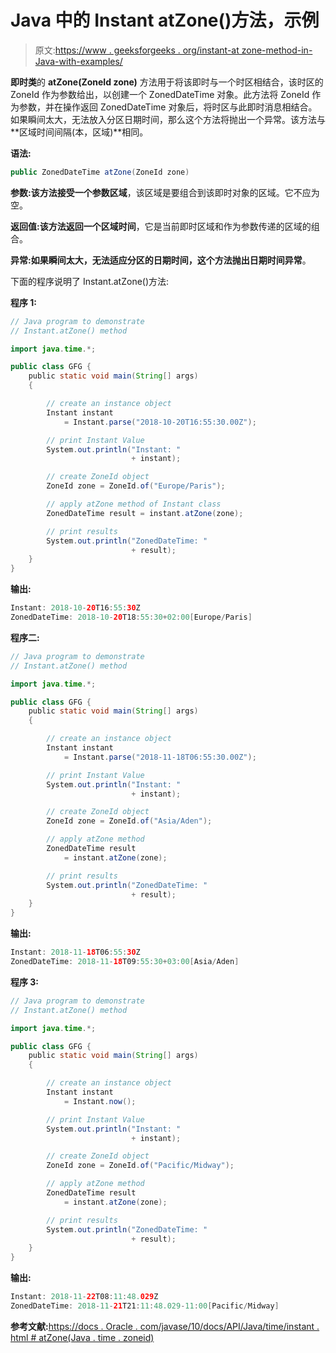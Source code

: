 # Java 中的 Instant atZone()方法，示例

> 原文:[https://www . geeksforgeeks . org/instant-at zone-method-in-Java-with-examples/](https://www.geeksforgeeks.org/instant-atzone-method-in-java-with-examples/)

**即时类**的 **atZone(ZoneId zone)** 方法用于将该即时与一个时区相结合，该时区的 ZoneId 作为参数给出，以创建一个 ZonedDateTime 对象。此方法将 ZoneId 作为参数，并在操作返回 ZonedDateTime 对象后，将时区与此即时消息相结合。如果瞬间太大，无法放入分区日期时间，那么这个方法将抛出一个异常。该方法与**区域时间间隔(本，区域)**相同。

**语法:**

```java
public ZonedDateTime atZone(ZoneId zone)
```

**参数:**该方法接受一个参数**区域**，该区域是要组合到该即时对象的区域。它不应为空。

**返回值:**该方法返回一个**区域时间**，它是当前即时区域和作为参数传递的区域的组合。

**异常:**如果瞬间太大，无法适应分区的日期时间，这个方法抛出**日期时间异常**。

下面的程序说明了 Instant.atZone()方法:

**程序 1:**

```java
// Java program to demonstrate
// Instant.atZone() method

import java.time.*;

public class GFG {
    public static void main(String[] args)
    {

        // create an instance object
        Instant instant
            = Instant.parse("2018-10-20T16:55:30.00Z");

        // print Instant Value
        System.out.println("Instant: "
                           + instant);

        // create ZoneId object
        ZoneId zone = ZoneId.of("Europe/Paris");

        // apply atZone method of Instant class
        ZonedDateTime result = instant.atZone(zone);

        // print results
        System.out.println("ZonedDateTime: "
                           + result);
    }
}
```

**输出:**

```java
Instant: 2018-10-20T16:55:30Z
ZonedDateTime: 2018-10-20T18:55:30+02:00[Europe/Paris]

```

**程序二:**

```java
// Java program to demonstrate
// Instant.atZone() method

import java.time.*;

public class GFG {
    public static void main(String[] args)
    {

        // create an instance object
        Instant instant
            = Instant.parse("2018-11-18T06:55:30.00Z");

        // print Instant Value
        System.out.println("Instant: "
                           + instant);

        // create ZoneId object
        ZoneId zone = ZoneId.of("Asia/Aden");

        // apply atZone method
        ZonedDateTime result
            = instant.atZone(zone);

        // print results
        System.out.println("ZonedDateTime: "
                           + result);
    }
}
```

**输出:**

```java
Instant: 2018-11-18T06:55:30Z
ZonedDateTime: 2018-11-18T09:55:30+03:00[Asia/Aden]

```

**程序 3:**

```java
// Java program to demonstrate
// Instant.atZone() method

import java.time.*;

public class GFG {
    public static void main(String[] args)
    {

        // create an instance object
        Instant instant
            = Instant.now();

        // print Instant Value
        System.out.println("Instant: "
                           + instant);

        // create ZoneId object
        ZoneId zone = ZoneId.of("Pacific/Midway");

        // apply atZone method
        ZonedDateTime result
            = instant.atZone(zone);

        // print results
        System.out.println("ZonedDateTime: "
                           + result);
    }
}
```

**输出:**

```java
Instant: 2018-11-22T08:11:48.029Z
ZonedDateTime: 2018-11-21T21:11:48.029-11:00[Pacific/Midway]

```

**参考文献:**[https://docs . Oracle . com/javase/10/docs/API/Java/time/instant . html # atZone(Java . time . zoneid)](https://docs.oracle.com/javase/10/docs/api/java/time/Instant.html#atZone(java.time.ZoneId))